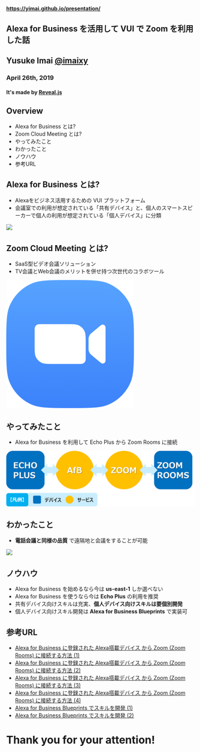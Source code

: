 #### https://yimai.github.io/presentation/


>>>
## Alexa for Business を活用して VUI で Zoom を利用した話
## Yusuke Imai [@imaixy](https://twitter.com/imaixy)
### April 26th, 2019
#### It's made by [Reveal.js](https://revealjs.com/#/)


>>>
## Overview

- Alexa for Business とは?
- Zoom Cloud Meeting とは?
- やってみたこと
- わかったこと
- ノウハウ
- 参考URL


>>>
## Alexa for Business とは?
- Alexaをビジネス活用するための VUI プラットフォーム
- 会議室での利用が想定されている「共有デバイス」と、個人のスマートスピーカーで個人の利用が想定されている「個人デバイス」に分類

![](https://echodotroom.com/wp-content/uploads/2018/05/alexa-for-business-01-500x197.png)


>>>
## Zoom Cloud Meeting とは?
- SaaS型ビデオ会議ソリューション
- TV会議とWeb会議のメリットを併せ持つ次世代のコラボツール

![](https://github.com/yimai/presentation/blob/master/zoom.png?raw=true)


>>>
## やってみたこと
- Alexa for Business を利用して Echo Plus から Zoom Rooms に接続

![](https://github.com/yimai/presentation/blob/master/system.png?raw=true)


>>>
## わかったこと
- **電話会議と同様の品質** で遠隔地と会議をすることが可能

![](http://img07.shop-pro.jp/PA01031/362/etc/3_teleconference_explanation2.jpg)


>>>
## ノウハウ

- Alexa for Business を始めるなら今は **us-east-1** しか選べない
- Alexa for Business を使うなら今は **Echo Plus** の利用を推奨
- 共有デバイス向けスキルは充実、**個人デバイス向けスキルは要個別開発**
- 個人デバイス向けスキル開発は **Alexa for Business Blueprints** で実装可


>>>
## 参考URL
- [Alexa for Business に登録された Alexa搭載デバイス から Zoom (Zoom Rooms) に接続する方法 (1)](https://biz-beyond.com/2019/03/a4b-to-zoom-1/)
- [Alexa for Business に登録された Alexa搭載デバイス から Zoom (Zoom Rooms) に接続する方法 (2)](https://biz-beyond.com/2019/03/a4b-to-zoom-2/)
- [Alexa for Business に登録された Alexa搭載デバイス から Zoom (Zoom Rooms) に接続する方法 (3)](https://biz-beyond.com/2019/03/a4b-to-zoom-3/)
- [Alexa for Business に登録された Alexa搭載デバイス から Zoom (Zoom Rooms) に接続する方法 (4)](https://biz-beyond.com/2019/03/a4b-to-zoom-4/)
- [Alexa for Business Blueprints でスキルを開発 (1)](https://biz-beyond.com/2019/04/alexa-for-business-blueprints-1/)
- [Alexa for Business Blueprints でスキルを開発 (2)](https://biz-beyond.com/2019/04/alexa-for-business-blueprints-2/)


>>>
# Thank you for your attention!

